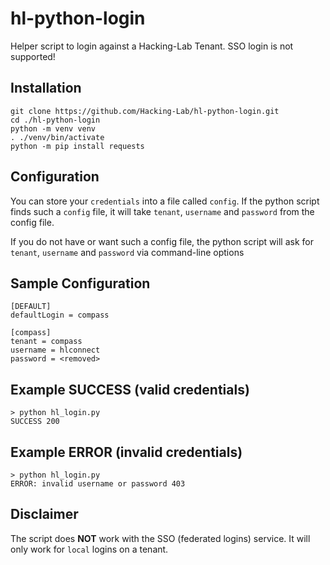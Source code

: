# hl-python-login
Helper script to login against a Hacking-Lab Tenant. SSO login is not supported!

## Installation
```
git clone https://github.com/Hacking-Lab/hl-python-login.git
cd ./hl-python-login
python -m venv venv
. ./venv/bin/activate
python -m pip install requests
```

## Configuration
You can store your `credentials` into a file called `config`. If the python script finds such a `config` file, it will take `tenant`, `username` and `password` from the config file. 

If you do not have or want such a config file, the python script will ask for `tenant`, `username` and `password` via command-line options

## Sample Configuration
```
[DEFAULT]
defaultLogin = compass

[compass]
tenant = compass
username = hlconnect
password = <removed>
```

## Example SUCCESS (valid credentials)
```
> python hl_login.py
SUCCESS 200
```

## Example ERROR (invalid credentials)
```
> python hl_login.py
ERROR: invalid username or password 403
```

## Disclaimer
The script does **NOT** work with the SSO (federated logins) service. It will only work for `local` logins on a tenant. 




